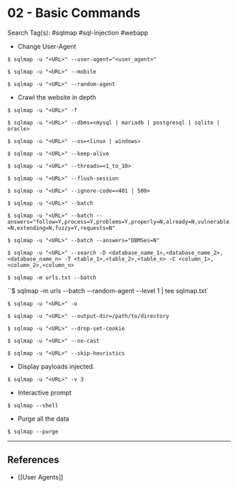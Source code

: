 # 02 - Basic Commands

Search Tag(s): #sqlmap #sql-injection #webapp

- Change User-Agent

`$ sqlmap -u "<URL>" --user-agent="<user_agent>"`

`$ sqlmap -u "<URL>" --mobile`

`$ sqlmap -u "<URL>" --random-agent`

- Crawl the website in depth

`$ sqlmap -u "<URL>" -f`

`$ sqlmap -u "<URL>" --dbms=<mysql | mariadb | postgresql | sqlite | oracle>`

`$ sqlmap -u "<URL>" --os=<linux | windows>`

`$ sqlmap -u "<URL>" --keep-alive`

`$ sqlmap -u "<URL>" --threads=<1_to_10>`

`$ sqlmap -u "<URL>" --flush-session`

`$ sqlmap -u "<URL>" --ignore-code=<401 | 500>`

`$ sqlmap -u "<URL>" --batch`

`$ sqlmap -u "<URL>" --batch --answers="follow=Y,process=Y,problems=Y,properly=N,already=N,vulnerable=N,extending=N,fuzzy=Y,requests=N"`

`$ sqlmap -u "<URL>" --batch --answers="DBMSes=N"`

`$ sqlmap -u "<URL>" --search -D <database_name_1>,<database_name_2>,<database_name_n> -T <table_1>,<table_2>,<table_n> -C <column_1>,<column_2>,<column_n>`

`$ sqlmap -m urls.txt --batch`

``$ sqlmap -m urls --batch --random-agent --level 1 | tee sqlmap.txt`

`$ sqlmap -u "<URL>" -o`

`$ sqlmap -u "<URL>" --output-dir=/path/to/directory`

`$ sqlmap -u "<URL>" --drop-set-cookie`

`$ sqlmap -u "<URL>" --no-cast`

`$ sqlmap -u "<URL>" --skip-heuristics`

- Display payloads injected.

`$ sqlmap -u "<URL>" -v 3`

- Interactive prompt

`$ sqlmap --shell`

- Purge all the data

`$ sqlmap --purge`

---
## References

- [[User Agents]]